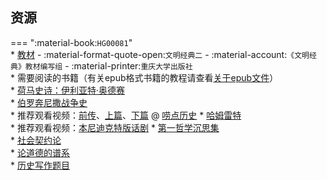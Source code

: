 ## 资源  
=== ":material-book:`HG00081`"  
    * [教材](https://api.hanximeng.com/lanzou/?url=https://cqu-openlib.lanzout.com/iCwHq2epurxc&type=down) - :material-format-quote-open:`文明经典二` - :material-account:`《文明经典》教材编写组` - :material-printer:`重庆大学出版社`  
    * 需要阅读的书籍（有关epub格式书籍的教程请查看[关于epub文件](../skill/计算机基础/关于epub文件.md)）  
        * [荷马史诗：伊利亚特·奥德赛](https://api.hanximeng.com/lanzou/?url=https://cqu-openlib.lanzout.com/iZlky2epusbg&type=down)  
        * [伯罗奔尼撒战争史](https://api.hanximeng.com/lanzou/?url=https://cqu-openlib.lanzout.com/iYtYD2epuoja&type=down)  
            * 推荐观看视频：[前传](https://www.bilibili.com/video/BV1CP411Y7hk)、[上篇](https://www.bilibili.com/video/BV1W84y1D74w)、[下篇](https://www.bilibili.com/video/BV1xa4y1o7Fc) @ [唠点历史](https://space.bilibili.com/10698584)
        * [哈姆雷特](https://api.hanximeng.com/lanzou/?url=https://cqu-openlib.lanzout.com/iTWnO2epuolc&type=down)  
            * 推荐观看视频：[本尼迪克特版话剧](https://www.bilibili.com/video/BV16T411Y7qN)
        * [第一哲学沉思集](https://api.hanximeng.com/lanzou/?url=https://cqu-openlib.lanzout.com/i6XVS2epus5a&type=down)  
        * [社会契约论](https://api.hanximeng.com/lanzou/?url=https://cqu-openlib.lanzout.com/i9b9Q2epus1g&type=down)  
        * [论道德的谱系](https://api.hanximeng.com/lanzou/?url=https://cqu-openlib.lanzout.com/iT1LY2eput0b&type=down)  
    * [历史写作题目](../sundry/文明经典写作题目/文明经典B历史写作题目.md)  